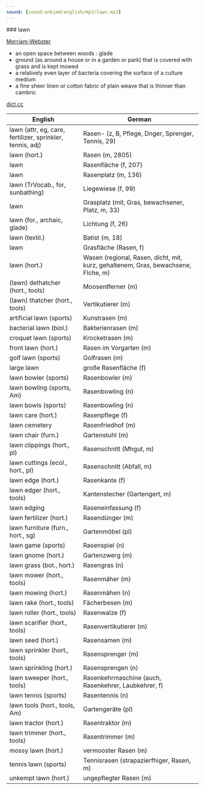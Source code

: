 ```yaml
---
sound: [sound:ankimd/english/mp3/lawn.mp3]
---
```


\### lawn

[Merriam-Webster](https://www.merriam-webster.com/dictionary/lawn)

- an open space between woods : glade
- ground (as around a house or in a garden or park) that is covered with grass and is kept mowed
- a relatively even layer of bacteria covering the surface of a culture medium
- a fine sheer linen or cotton fabric of plain weave that is thinner than cambric

[dict.cc](https://www.dict.cc/lawn)

| English        | German       |
| -------------- | ------------ |
| lawn (attr, eg, care, fertilizer, sprinkler, tennis, adj) | Rasen- (z, B, Pflege, Dnger, Sprenger, Tennis, 29) |
| lawn (hort.) | Rasen (m, 2805) |
| lawn | Rasenfläche (f, 207) |
| lawn | Rasenplatz (m, 136) |
| lawn (TrVocab., for, sunbathing) | Liegewiese (f, 99) |
| lawn | Grasplatz (mit, Gras, bewachsener, Platz, m, 33) |
| lawn (for., archaic, glade) | Lichtung (f, 26) |
| lawn (textil.) | Batist (m, 18) |
| lawn | Grasfläche (Rasen, f) |
| lawn (hort.) | Wasen (regional, Rasen, dicht, mit, kurz, gehaltenem, Gras, bewachsene, Flche, m) |
| (lawn) dethatcher (hort., tools) | Moosentferner (m) |
| (lawn) thatcher (hort., tools) | Vertikutierer (m) |
| artificial lawn (sports) | Kunstrasen (m) |
| bacterial lawn (biol.) | Bakterienrasen (m) |
| croquet lawn (sports) | Krocketrasen (m) |
| front lawn (hort.) | Rasen im Vorgarten (m) |
| golf lawn (sports) | Golfrasen (m) |
| large lawn | große Rasenfläche (f) |
| lawn bowler (sports) | Rasenbowler (m) |
| lawn bowling (sports, Am) | Rasenbowling (n) |
| lawn bowls (sports) | Rasenbowling (n) |
| lawn care (hort.) | Rasenpflege (f) |
| lawn cemetery | Rasenfriedhof (m) |
| lawn chair (furn.) | Gartenstuhl (m) |
| lawn clippings (hort., pl) | Rasenschnitt (Mhgut, m) |
| lawn cuttings (ecol., hort., pl) | Rasenschnitt (Abfall, m) |
| lawn edge (hort.) | Rasenkante (f) |
| lawn edger (hort., tools) | Kantenstecher (Gartengert, m) |
| lawn edging | Raseneinfassung (f) |
| lawn fertilizer (hort.) | Rasendünger (m) |
| lawn furniture (furn., hort., sg) | Gartenmöbel (pl) |
| lawn game (sports) | Rasenspiel (n) |
| lawn gnome (hort.) | Gartenzwerg (m) |
| lawn grass (bot., hort.) | Rasengras (n) |
| lawn mower (hort., tools) | Rasenmäher (m) |
| lawn mowing (hort.) | Rasenmähen (n) |
| lawn rake (hort., tools) | Fächerbesen (m) |
| lawn roller (hort., tools) | Rasenwalze (f) |
| lawn scarifier (hort., tools) | Rasenvertikutierer (m) |
| lawn seed (hort.) | Rasensamen (m) |
| lawn sprinkler (hort., tools) | Rasensprenger (m) |
| lawn sprinkling (hort.) | Rasensprengen (n) |
| lawn sweeper (hort., tools) | Rasenkehrmaschine (auch, Rasenkehrer, Laubkehrer, f) |
| lawn tennis (sports) | Rasentennis (n) |
| lawn tools (hort., tools, Am) | Gartengeräte (pl) |
| lawn tractor (hort.) | Rasentraktor (m) |
| lawn trimmer (hort., tools) | Rasentrimmer (m) |
| mossy lawn (hort.) | vermooster Rasen (m) |
| tennis lawn (sports) | Tennisrasen (strapazierfhiger, Rasen, m) |
| unkempt lawn (hort.) | ungepflegter Rasen (m) |
